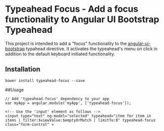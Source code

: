 # Typeahead Focus - Add a focus functionality to Angular UI Bootstrap Typeahead

This project is intended to add a "focus" functionality to the [angular-ui-bootstrap](https://github.com/angular-ui/bootstrap) 
typahead directive. It activates the typeahead's menu on click in addition to the default keyboard initiated functionality.

## Installation

```bower install typeahead-focus --save```

##Usage
```
// Add 'typeahead-focus' dependency to your app
var myApp = angular.module('myApp', ['typeahead-focus']);
```
```
<!-- Use the 'input' element as follows -->
<input type="text" ng-model="selected" typeahead="item for item in items | filter:$viewValue:$emptyOrMatch | limitTo:8" typeahead-focus class="form-control" >
```